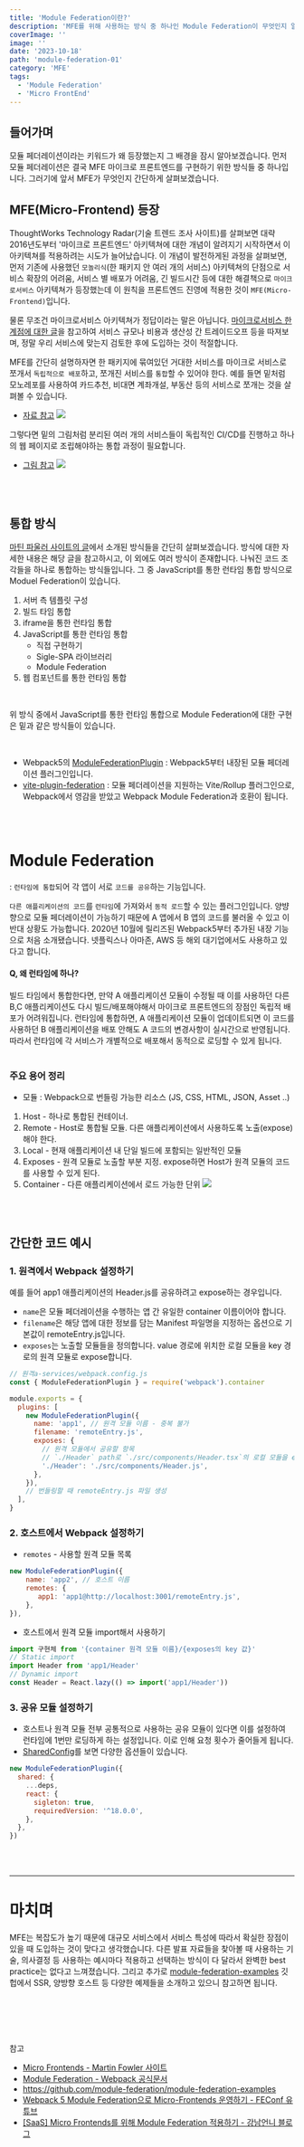 ```yaml
---
title: 'Module Federation이란?'
description: 'MFE를 위해 사용하는 방식 중 하나인 Module Federation이 무엇인지 알아보도록 합니다.'
coverImage: ''
image: ''
date: '2023-10-18'
path: 'module-federation-01'
category: 'MFE'
tags:
  - 'Module Federation'
  - 'Micro FrontEnd'
---
```


## 들어가며

모듈 페더레이션이라는 키워드가 왜 등장했는지 그 배경을 잠시 알아보겠습니다. 먼저 모듈 페더레이션은 결국 MFE 마이크로 프론트엔드를 구현하기 위한 방식들 중 하나입니다. 그러기에 앞서 MFE가 무엇인지 간단하게 살펴보겠습니다.
<br />

## MFE(Micro-Frontend) 등장

ThoughtWorks Technology Radar(기술 트렌드 조사 사이트)를 살펴보면 대략 2016년도부터 '마이크로 프론트엔드' 아키텍쳐에 대한 개념이 알려지기 시작하면서 이 아키텍쳐를 적용하려는 시도가 늘어났습니다.
이 개념이 발전하게된 과정을 살펴보면,
먼저 기존에 사용했던 `모놀리식`(한 패키지 안 여러 개의 서비스) 아키텍쳐의 단점으로 서비스 확장의 어려움, 서비스 별 배포가 어려움, 긴 빌드시간 등에 대한 해결책으로 `마이크로서비스` 아키텍쳐가 등장했는데 이 원칙을 프론트엔드 진영에 적용한 것이 `MFE(Micro-Frontend)`입니다.
<br />

물론 무조건 마이크로서비스 아키텍쳐가 정답이라는 말은 아닙니다. [마이크로서비스 한계점에 대한 글](https://news.hada.io/topic?id=7839)을 참고하여 서비스 규모나 비용과 생산성 간 트레이드오프 등을 따져보며, 정말 우리 서비스에 맞는지 검토한 후에 도입하는 것이 적절합니다.
<br />

MFE를 간단히 설명하자면 한 패키지에 묶여있던 거대한 서비스를 마이크로 서비스로 쪼개서 `독립적으로 배포`하고, 쪼개진 서비스를 `통합`할 수 있어야 한다. 예를 들면 밑처럼 모노레포를 사용하여 카드추천, 비대면 계좌개설, 부동산 등의 서비스로 쪼개는 것을 살펴볼 수 있습니다.

- [자료 참고](https://speakerdeck.com/raon0211/toseuyi-maikeuropeuronteuendeu-akitegceo-geurigo-jadonghwa?slide=37)
  ![](https://velog.velcdn.com/images/xmun74/post/ab6b86fe-51d9-4bc2-8652-d8840b19222a/image.png)
  <br />

그렇다면 밑의 그림처럼 분리된 여러 개의 서비스들이 독립적인 CI/CD를 진행하고 하나의 웹 페이지로 조립해야하는 통합 과정이 필요합니다.

- [그림 참고](https://martinfowler.com/articles/micro-frontends.html)
  ![](https://velog.velcdn.com/images/xmun74/post/ecd52c29-6fe2-4d06-87a6-61f18a60ca93/image.png)

<br /><br />

## 통합 방식

[마틴 파울러 사이트의 글](https://martinfowler.com/articles/micro-frontends.html#IntegrationApproaches)에서 소개된 방식들을 간단히 살펴보겠습니다. 방식에 대한 자세한 내용은 해당 글을 참고하시고, 이 외에도 여러 방식이 존재합니다. 나눠진 코드 조각들을 하나로 통합하는 방식들입니다.
그 중 JavaScript를 통한 런타임 통합 방식으로 Moduel Federation이 있습니다.
<br />

1. 서버 측 템플릿 구성
2. 빌드 타임 통합
3. iframe을 통한 런타임 통합
4. JavaScript를 통한 런타임 통합
   - 직접 구현하기
   - Sigle-SPA 라이브러리
   - Module Federation
5. 웹 컴포넌트를 통한 런타임 통합

<br />

위 방식 중에서 JavaScript를 통한 런타임 통합으로 Module Federation에 대한 구현은 밑과 같은 방식들이 있습니다.

<br />

- Webpack5의 [ModuleFederationPlugin](https://webpack.kr/plugins/module-federation-plugin/)
  : Webpack5부터 내장된 모듈 페더레이션 플러그인입니다.
- [vite-plugin-federation](https://github.com/originjs/vite-plugin-federation)
  : 모듈 페더레이션을 지원하는 Vite/Rollup 플러그인으로, Webpack에서 영감을 받았고 Webpack Module Federation과 호환이 됩니다.

<br /><br />

# Module Federation

: `런타임에 통합`되어 각 앱이 서로 `코드를 공유`하는 기능입니다.

`다른 애플리케이션의 코드`를 `런타임`에 가져와서 `동적 로드`할 수 있는 플러그인입니다. 양뱡향으로 모듈 페더레이션이 가능하기 때문에 A 앱에서 B 앱의 코드를 불러올 수 있고 이 반대 상황도 가능합니다.
2020년 10월에 릴리즈된 Webpack5부터 추가된 내장 기능으로 처음 소개됐습니다. 넷플릭스나 아마존, AWS 등 해외 대기업에서도 사용하고 있다고 합니다.
<br />

#### Q, 왜 런타임에 하나?

빌드 타임에서 통합한다면, 만약 A 애플리케이션 모듈이 수정될 때 이를 사용하던 다른 B,C 애플리케이션도 다시 빌드/배포해야해서 마이크로 프론트엔드의 장점인 독립적 배포가 어려워집니다.
런타임에 통합하면, A 애플리케이션 모듈이 업데이트되면 이 코드를 사용하던 B 애플리케이션을 배포 안해도 A 코드의 변경사항이 실시간으로 반영됩니다. 따라서 런타임에 각 서비스가 개별적으로 배포해서 동적으로 로딩할 수 있게 됩니다.
<br /><br />

### 주요 용어 정리

- 모듈 : Webpack으로 번들링 가능한 리소스 (JS, CSS, HTML, JSON, Asset ..)

1. Host - 하나로 통합된 컨테이너.
2. Remote - Host로 통합될 모듈.
   다른 애플리케이션에서 사용하도록 노출(expose)해야 한다.
3. Local - 현재 애플리케이션 내 단일 빌드에 포함되는 일반적인 모듈
4. Exposes - 원격 모듈로 노출할 부분 지정.
   expose하면 Host가 원격 모듈의 코드를 사용할 수 있게 된다.
5. Container - 다른 애플리케이션에서 로드 가능한 단위
   ![](https://velog.velcdn.com/images/xmun74/post/95ba106b-f474-4edd-af1b-4bf5a7921b22/image.png)

<br /><br />

## 간단한 코드 예시

### 1. 원격에서 Webpack 설정하기

예를 들어 app1 애플리케이션의 Header.js를 공유하려고 expose하는 경우입니다.

- `name`은 모듈 페더레이션을 수행하는 앱 간 유일한 container 이름이어야 합니다.
- `filename`은 해당 앱에 대한 정보를 담는 Manifest 파일명을 지정하는 옵션으로 기본값이 remoteEntry.js입니다.
- `exposes`는 노출할 모듈들을 정의합니다. value 경로에 위치한 로컬 모듈을 key 경로의 원격 모듈로 expose합니다.

```js
// 원격a-services/webpack.config.js
const { ModuleFederationPlugin } = require('webpack').container

module.exports = {
  plugins: [
    new ModuleFederationPlugin({
      name: 'app1', // 원격 모듈 이름 - 중복 불가
      filename: 'remoteEntry.js',
      exposes: {
        // 원격 모듈에서 공유할 항목
        // `./Header` path로 `./src/components/Header.tsx`의 로컬 모듈을 expose함
        './Header': './src/components/Header.js',
      },
    }),
    // 번들링할 때 remoteEntry.js 파일 생성
  ],
}
```

### 2. 호스트에서 Webpack 설정하기

- `remotes` - 사용할 원격 모듈 목록

```js
new ModuleFederationPlugin({
    name: 'app2', // 호스트 이름
    remotes: {
       app1: 'app1@http://localhost:3001/remoteEntry.js',
    },
}),
```

- 호스트에서 원격 모듈 import해서 사용하기

```jsx
import 구현체 from '{container 원격 모듈 이름}/{exposes의 key 값}'
// Static import
import Header from 'app1/Header'
// Dynamic import
const Header = React.lazy(() => import('app1/Header'))
```

### 3. 공유 모듈 설정하기

- 호스트나 원격 모듈 전부 공통적으로 사용하는 공유 모듈이 있다면 이를 설정하여 런타임에 1번만 로딩하게 하는 설정입니다. 이로 인해 요청 횟수가 줄어들게 됩니다.
- [SharedConfig](https://github.com/webpack/webpack/blob/1f99ad6367f2b8a6ef17cce0e058f7a67fb7db18/declarations/plugins/sharing/SharePlugin.d.ts#L41)를 보면 다양한 옵션들이 있습니다.

```js
new ModuleFederationPlugin({
  shared: {
    ...deps,
    react: {
      sigleton: true,
      requiredVersion: '^18.0.0',
    },
  },
})
```

<br /><br />

---

# 마치며

MFE는 복잡도가 높기 때문에 대규모 서비스에서 서비스 특성에 따라서 확실한 장점이 있을 때 도입하는 것이 맞다고 생각했습니다.
다른 발표 자료들을 찾아볼 때 사용하는 기술, 의사결정 등 사용하는 예시마다 적용하고 선택하는 방식이 다 달라서 완벽한 best practice는 없다고 느껴졌습니다.
그리고 추가로 [module-federation-examples](https://github.com/module-federation/module-federation-examples) 깃헙에서 SSR, 양방향 호스트 등 다양한 예제들을 소개하고 있으니 참고하면 됩니다.

<br /><br /><br /><br />

참고

- [Micro Frontends - Martin Fowler 사이트](https://martinfowler.com/articles/micro-frontends.html)
- [Module Federation - Webpack 공식문서](https://webpack.js.org/concepts/module-federation/)
- https://github.com/module-federation/module-federation-examples
- [Webpack 5 Module Federation으로 Micro-Frontends 운영하기 - FEConf 유튜브](https://www.youtube.com/watch?v=0Eq6evGKJ68)
- [[SaaS] Micro Frontends를 위해 Module Federation 적용하기 - 강남언니 블로그](https://blog.gangnamunni.com/post/saas-microfrontends/)
